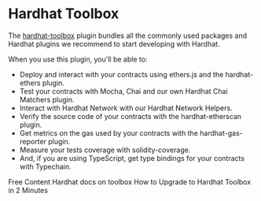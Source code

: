 # Hardhat Toolbox

The [hardhat-toolbox](https://hardhat.org/hardhat-runner/plugins/nomicfoundation-hardhat-toolbox) plugin bundles all the commonly used packages and Hardhat plugins we recommend to start developing with Hardhat.

When you use this plugin, you'll be able to:

- Deploy and interact with your contracts using ethers.js and the
  hardhat-ethers plugin.
- Test your contracts with Mocha, Chai and our own Hardhat Chai Matchers plugin.
- Interact with Hardhat Network with our Hardhat Network Helpers.
- Verify the source code of your contracts with the hardhat-etherscan plugin.
- Get metrics on the gas used by your contracts with the hardhat-gas-reporter plugin.
- Measure your tests coverage with solidity-coverage.
- And, if you are using TypeScript, get type bindings for your contracts with Typechain.

<ResourceGroupTitle>Free Content</ResourceGroupTitle>
<BadgeLink colorScheme='yellow' badgeText='Read' href='https://hardhat.org/hardhat-runner/plugins/nomicfoundation-hardhat-toolbox'>Hardhat docs on toolbox</BadgeLink>
<BadgeLink badgeText='Watch' href='https://www.youtube.com/watch?v=OUiqW2k0PHs'>How to Upgrade to Hardhat Toolbox in 2 Minutes
</BadgeLink>
